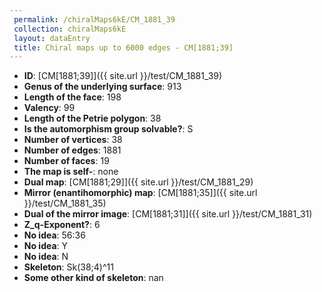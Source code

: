 ```yaml
--- 
 permalink: /chiralMaps6kE/CM_1881_39 
 collection: chiralMaps6kE
 layout: dataEntry
 title: Chiral maps up to 6000 edges - CM[1881;39]
---
```


- **ID**: [CM[1881;39]]({{ site.url }}/test/CM_1881_39)
- **Genus of the underlying surface**: 913
- **Length of the face**: 198
- **Valency**: 99
- **Length of the Petrie polygon**: 38
- **Is the automorphism group solvable?**: S
- **Number of vertices**: 38
- **Number of edges**: 1881
- **Number of faces**: 19
- **The map is self-**: none
- **Dual map**: [CM[1881;29]]({{ site.url }}/test/CM_1881_29)
- **Mirror (enantihomorphic) map**: [CM[1881;35]]({{ site.url }}/test/CM_1881_35)
- **Dual of the mirror image**: [CM[1881;31]]({{ site.url }}/test/CM_1881_31)
- **Z_q-Exponent?**: 6
- **No idea**:  56:36
- **No idea**: Y
- **No idea**: N
- **Skeleton**: Sk(38;4)^11
- **Some other kind of skeleton**: nan
